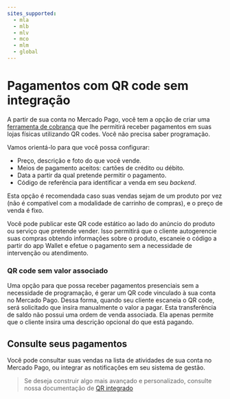 ```yaml
---
sites_supported:
  - mla
  - mlb
  - mlv
  - mco
  - mlm
  - global
---
```



# Pagamentos com QR code sem integração


A partir de sua conta no Mercado Pago, você tem a opção de criar uma [ferramenta de cobrança](https://www.mercadopago.com.ar/tools/create) que lhe permitirá receber pagamentos em suas lojas físicas utilizando QR codes.
Você não precisa saber programação.

Vamos orientá-lo para que você possa configurar:

* Preço, descrição e foto do que você vende.
* Meios de pagamento aceitos: cartões de crédito ou débito.
* Data a partir da qual pretende permitir o pagamento.
* Código de referência para identificar a venda em seu *backend*.

Esta opção é recomendada caso suas vendas sejam de um produto por vez (não é compatível com a modalidade de carrinho de compras), e o preço de venda é fixo.

Você pode publicar este QR code estático ao lado do anúncio do produto ou serviço que pretende vender. Isso permitirá que o cliente autogerencie suas compras obtendo informações sobre o produto, escaneie o código a partir do app Wallet e efetue o pagamento sem a necessidade de intervenção ou atendimento.

### QR code sem valor associado

Uma opção para que possa receber pagamentos presenciais sem a necessidade de programação, é gerar um QR code vinculado à sua conta no Mercado Pago.
Dessa forma, quando seu cliente escaneia o QR code, será solicitado que insira manualmente o valor a pagar.
Esta transferência de saldo não possui uma ordem de venda associada. Ela apenas permite que o cliente insira uma descrição opcional do que está pagando.

## Consulte seus pagamentos

Você pode consultar suas vendas na lista de atividades de sua conta no Mercado Pago, ou integrar as notificações em seu sistema de gestão.

> Se deseja construir algo mais avançado e personalizado, consulte nossa documentação de [QR integrado](https://www.mercadopago.com.br/developers/pt/guides/instore-payments/qr-payments/qr-attended-partA)
